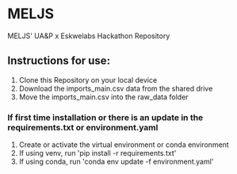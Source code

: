# MELJS
MELJS' UA&amp;P x Eskwelabs Hackathon Repository

## Instructions for use:
1. Clone this Repository on your local device
2. Download the imports_main.csv data from the shared drive
3. Move the imports_main.csv into the raw_data folder

### If first time installation or there is an update in the requirements.txt or environment.yaml
1. Create or activate the virtual environment or conda environment
2. If using venv, run 'pip install -r requirements.txt'
3. If using conda, run 'conda env update -f environment.yaml'